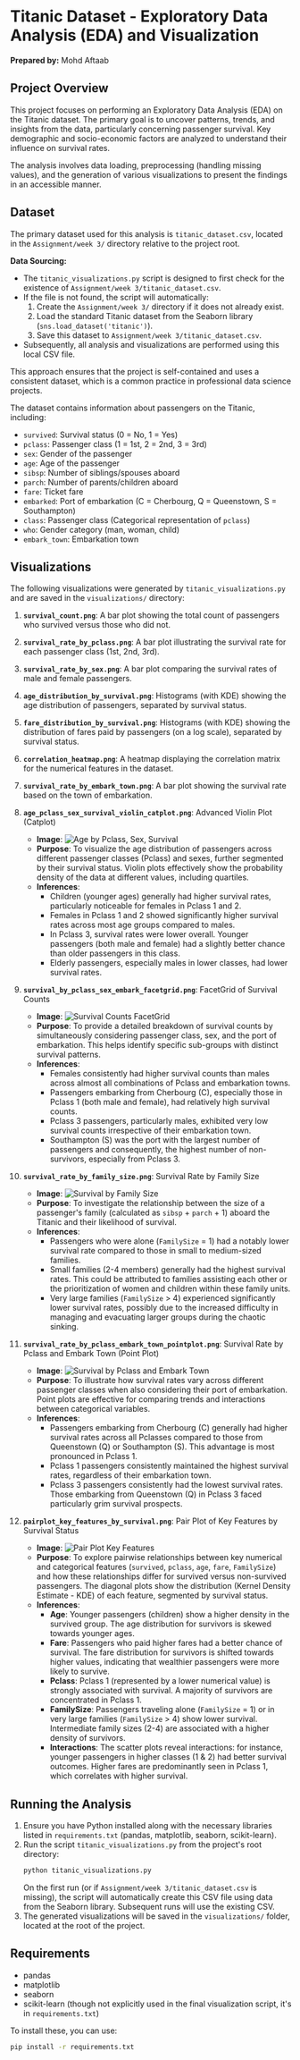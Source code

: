 # Titanic Dataset - Exploratory Data Analysis (EDA) and Visualization

**Prepared by:** Mohd Aftaab

## Project Overview

This project focuses on performing an Exploratory Data Analysis (EDA) on the Titanic dataset. The primary goal is to uncover patterns, trends, and insights from the data, particularly concerning passenger survival. Key demographic and socio-economic factors are analyzed to understand their influence on survival rates.

The analysis involves data loading, preprocessing (handling missing values), and the generation of various visualizations to present the findings in an accessible manner.

## Dataset

The primary dataset used for this analysis is `titanic_dataset.csv`, located in the `Assignment/week 3/` directory relative to the project root.

**Data Sourcing:**
*   The `titanic_visualizations.py` script is designed to first check for the existence of `Assignment/week 3/titanic_dataset.csv`.
*   If the file is not found, the script will automatically:
    1.  Create the `Assignment/week 3/` directory if it does not already exist.
    2.  Load the standard Titanic dataset from the Seaborn library (`sns.load_dataset('titanic')`).
    3.  Save this dataset to `Assignment/week 3/titanic_dataset.csv`.
*   Subsequently, all analysis and visualizations are performed using this local CSV file.

This approach ensures that the project is self-contained and uses a consistent dataset, which is a common practice in professional data science projects.

The dataset contains information about passengers on the Titanic, including:

*   `survived`: Survival status (0 = No, 1 = Yes)
*   `pclass`: Passenger class (1 = 1st, 2 = 2nd, 3 = 3rd)
*   `sex`: Gender of the passenger
*   `age`: Age of the passenger
*   `sibsp`: Number of siblings/spouses aboard
*   `parch`: Number of parents/children aboard
*   `fare`: Ticket fare
*   `embarked`: Port of embarkation (C = Cherbourg, Q = Queenstown, S = Southampton)
*   `class`: Passenger class (Categorical representation of `pclass`)
*   `who`: Gender category (man, woman, child)
*   `embark_town`: Embarkation town

## Visualizations

The following visualizations were generated by `titanic_visualizations.py` and are saved in the `visualizations/` directory:

1.  **`survival_count.png`**: A bar plot showing the total count of passengers who survived versus those who did not.
2.  **`survival_rate_by_pclass.png`**: A bar plot illustrating the survival rate for each passenger class (1st, 2nd, 3rd).
3.  **`survival_rate_by_sex.png`**: A bar plot comparing the survival rates of male and female passengers.
4.  **`age_distribution_by_survival.png`**: Histograms (with KDE) showing the age distribution of passengers, separated by survival status.
5.  **`fare_distribution_by_survival.png`**: Histograms (with KDE) showing the distribution of fares paid by passengers (on a log scale), separated by survival status.
6.  **`correlation_heatmap.png`**: A heatmap displaying the correlation matrix for the numerical features in the dataset.
7.  **`survival_rate_by_embark_town.png`**: A bar plot showing the survival rate based on the town of embarkation.

8.  **`age_pclass_sex_survival_violin_catplot.png`**: Advanced Violin Plot (Catplot)
    *   **Image**:
        ![Age by Pclass, Sex, Survival](visualizations/age_pclass_sex_survival_violin_catplot.png)
    *   **Purpose**: To visualize the age distribution of passengers across different passenger classes (Pclass) and sexes, further segmented by their survival status. Violin plots effectively show the probability density of the data at different values, including quartiles.
    *   **Inferences**:
        *   Children (younger ages) generally had higher survival rates, particularly noticeable for females in Pclass 1 and 2.
        *   Females in Pclass 1 and 2 showed significantly higher survival rates across most age groups compared to males.
        *   In Pclass 3, survival rates were lower overall. Younger passengers (both male and female) had a slightly better chance than older passengers in this class.
        *   Elderly passengers, especially males in lower classes, had lower survival rates.

9.  **`survival_by_pclass_sex_embark_facetgrid.png`**: FacetGrid of Survival Counts
    *   **Image**:
        ![Survival Counts FacetGrid](visualizations/survival_by_pclass_sex_embark_facetgrid.png)
    *   **Purpose**: To provide a detailed breakdown of survival counts by simultaneously considering passenger class, sex, and the port of embarkation. This helps identify specific sub-groups with distinct survival patterns.
    *   **Inferences**:
        *   Females consistently had higher survival counts than males across almost all combinations of Pclass and embarkation towns.
        *   Passengers embarking from Cherbourg (C), especially those in Pclass 1 (both male and female), had relatively high survival counts.
        *   Pclass 3 passengers, particularly males, exhibited very low survival counts irrespective of their embarkation town.
        *   Southampton (S) was the port with the largest number of passengers and consequently, the highest number of non-survivors, especially from Pclass 3.

10. **`survival_rate_by_family_size.png`**: Survival Rate by Family Size
    *   **Image**:
        ![Survival by Family Size](visualizations/survival_rate_by_family_size.png)
    *   **Purpose**: To investigate the relationship between the size of a passenger's family (calculated as `sibsp` + `parch` + 1) aboard the Titanic and their likelihood of survival.
    *   **Inferences**:
        *   Passengers who were alone (`FamilySize` = 1) had a notably lower survival rate compared to those in small to medium-sized families.
        *   Small families (2-4 members) generally had the highest survival rates. This could be attributed to families assisting each other or the prioritization of women and children within these family units.
        *   Very large families (`FamilySize` > 4) experienced significantly lower survival rates, possibly due to the increased difficulty in managing and evacuating larger groups during the chaotic sinking.

11. **`survival_rate_by_pclass_embark_town_pointplot.png`**: Survival Rate by Pclass and Embark Town (Point Plot)
    *   **Image**:
        ![Survival by Pclass and Embark Town](visualizations/survival_rate_by_pclass_embark_town_pointplot.png)
    *   **Purpose**: To illustrate how survival rates vary across different passenger classes when also considering their port of embarkation. Point plots are effective for comparing trends and interactions between categorical variables.
    *   **Inferences**:
        *   Passengers embarking from Cherbourg (C) generally had higher survival rates across all Pclasses compared to those from Queenstown (Q) or Southampton (S). This advantage is most pronounced in Pclass 1.
        *   Pclass 1 passengers consistently maintained the highest survival rates, regardless of their embarkation town.
        *   Pclass 3 passengers consistently had the lowest survival rates. Those embarking from Queenstown (Q) in Pclass 3 faced particularly grim survival prospects.

12. **`pairplot_key_features_by_survival.png`**: Pair Plot of Key Features by Survival Status
    *   **Image**:
        ![Pair Plot Key Features](visualizations/pairplot_key_features_by_survival.png)
    *   **Purpose**: To explore pairwise relationships between key numerical and categorical features (`survived`, `pclass`, `age`, `fare`, `FamilySize`) and how these relationships differ for survived versus non-survived passengers. The diagonal plots show the distribution (Kernel Density Estimate - KDE) of each feature, segmented by survival status.
    *   **Inferences**:
        *   **Age**: Younger passengers (children) show a higher density in the survived group. The age distribution for survivors is skewed towards younger ages.
        *   **Fare**: Passengers who paid higher fares had a better chance of survival. The fare distribution for survivors is shifted towards higher values, indicating that wealthier passengers were more likely to survive.
        *   **Pclass**: Pclass 1 (represented by a lower numerical value) is strongly associated with survival. A majority of survivors are concentrated in Pclass 1.
        *   **FamilySize**: Passengers traveling alone (`FamilySize` = 1) or in very large families (`FamilySize` > 4) show lower survival. Intermediate family sizes (2-4) are associated with a higher density of survivors.
        *   **Interactions**: The scatter plots reveal interactions: for instance, younger passengers in higher classes (1 & 2) had better survival outcomes. Higher fares are predominantly seen in Pclass 1, which correlates with higher survival.

## Running the Analysis

1.  Ensure you have Python installed along with the necessary libraries listed in `requirements.txt` (pandas, matplotlib, seaborn, scikit-learn).
2.  Run the script `titanic_visualizations.py` from the project's root directory:
    ```bash
    python titanic_visualizations.py
    ```
    On the first run (or if `Assignment/week 3/titanic_dataset.csv` is missing), the script will automatically create this CSV file using data from the Seaborn library. Subsequent runs will use the existing CSV.
3.  The generated visualizations will be saved in the `visualizations/` folder, located at the root of the project.

## Requirements

*   pandas
*   matplotlib
*   seaborn
*   scikit-learn (though not explicitly used in the final visualization script, it's in `requirements.txt`)

To install these, you can use:
```bash
pip install -r requirements.txt
```
